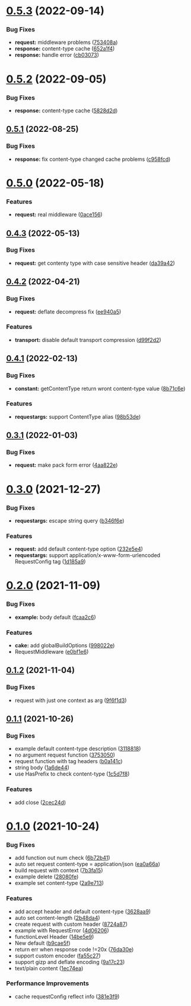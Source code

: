 # [0.5.3](https://github.com/snownd/cake/compare/v0.5.2...v) (2022-09-14)


### Bug Fixes

* **request:** middleware problems ([753408a](https://github.com/snownd/cake/commit/753408ad5ed5ed49ee5a22b6c2d9d47c69aaec19))
* **response:** content-type cache ([652a1f4](https://github.com/snownd/cake/commit/652a1f4f95ac96e6fc22950e9e9e9e00f783863f))
* **response:** handle error ([cb03073](https://github.com/snownd/cake/commit/cb030739633227363cdd69c78c6014795fd5cda8))



# [0.5.2](https://github.com/snownd/cake/compare/v0.5.1...v) (2022-09-05)


### Bug Fixes

* **response:** content-type cache ([5828d2d](https://github.com/snownd/cake/commit/5828d2db9adc0c1d8c10f0ae3745ce3d937a0631))



## [0.5.1](https://github.com/snownd/cake/compare/v0.5.0...v0.5.1) (2022-08-25)


### Bug Fixes

* **response:** fix content-type changed cache problems ([c958fcd](https://github.com/snownd/cake/commit/c958fcd80e0d962518a274cd751243db62914f2d))



# [0.5.0](https://github.com/snownd/cake/compare/v0.4.3...v0.5.0) (2022-05-18)


### Features

* **request:** real middleware ([0ace156](https://github.com/snownd/cake/commit/0ace1562171b7353872f557e62768cf21e66cf60))



## [0.4.3](https://github.com/snownd/cake/compare/v0.4.2...v0.4.3) (2022-05-13)


### Bug Fixes

* **request:** get contenty type with case sensitive header ([da39a42](https://github.com/snownd/cake/commit/da39a420766011f8726d4332868337d10d1d9baf))



## [0.4.2](https://github.com/snownd/cake/compare/v0.4.1...v0.4.2) (2022-04-21)


### Bug Fixes

* **request:** deflate decompress fix ([ee940a5](https://github.com/snownd/cake/commit/ee940a5cecc70c512b872b837eaea97fcf9e33ea))


### Features

* **transport:** disable default transport compression ([d99f2d2](https://github.com/snownd/cake/commit/d99f2d2fe83ebe7716916272ba73b94e5bea2a76))



## [0.4.1](https://github.com/snownd/cake/compare/v0.4.0...v0.4.1) (2022-02-13)


### Bug Fixes

* **constant:** getContentType return wront content-type value ([8b71c6e](https://github.com/snownd/cake/commit/8b71c6ef33acf6d18d965612e49f2d9b2c0bf799))


### Features

* **requestargs:** support ContentType alias ([98b53de](https://github.com/snownd/cake/commit/98b53def0380c300ac74205ad52db7d17917318b))



## [0.3.1](https://github.com/snownd/cake/compare/v0.3.0...v0.3.1) (2022-01-03)


### Bug Fixes

* **request:** make pack form error ([4aa822e](https://github.com/snownd/cake/commit/4aa822ec1d89f238472ea70378971a1a2cf8bd2a))



# [0.3.0](https://github.com/snownd/cake/compare/v0.2.0...v0.3.0) (2021-12-27)


### Bug Fixes

* **requestargs:** escape string query ([b346f6e](https://github.com/snownd/cake/commit/b346f6e74d3105041208c4c637b2f22c6d42da09))


### Features

* **request:** add default content-type option ([232e5e4](https://github.com/snownd/cake/commit/232e5e47cbd447aaa559be8b656fa6d0a13fe04e))
* **requestargs:** support application/x-www-form-urlencoded RequestConfig tag ([1d185a9](https://github.com/snownd/cake/commit/1d185a9df1c1afaef6d7b616b422cc1516e0adb5))



# [0.2.0](https://github.com/snownd/cake/compare/v0.1.2...v0.2.0) (2021-11-09)


### Bug Fixes

* **example:** body default ([fcaa2c6](https://github.com/snownd/cake/commit/fcaa2c600449b92aae8a97971054f52996538ab7))


### Features

* **cake:** add globalBuildOptions ([998022e](https://github.com/snownd/cake/commit/998022e086b143ab9c2623085a1df37702fb6b05))
* RequestMiddleware ([e0bf1e6](https://github.com/snownd/cake/commit/e0bf1e6a647b77431c73065b8fb6a4f1b6bf265e))



## [0.1.2](https://github.com/snownd/cake/compare/v0.1.1...v0.1.2) (2021-11-04)


### Bug Fixes

* request with just one context as arg ([9f6f1d3](https://github.com/snownd/cake/commit/9f6f1d39b853004989c0e87f210ccf9ecec9ff0a))



## [0.1.1](https://github.com/snownd/cake/compare/v0.1.0...v0.1.1) (2021-10-26)


### Bug Fixes

* example default content-type description ([3118818](https://github.com/snownd/cake/commit/31188184c6a67ce7b7b8b57ee6ce058f28ee2661))
* no argument request function ([3753050](https://github.com/snownd/cake/commit/375305040c2a329ceb70fde2d3708783a766ccaa))
* request function with tag headers ([b0a141c](https://github.com/snownd/cake/commit/b0a141cb4e49fe6759f1ac158fd9289612e447b3))
* string body ([1a6de44](https://github.com/snownd/cake/commit/1a6de44cf98252b872056fedc43e1e3b2b2b6dce))
* use HasPrefix to check content-type ([1c5d7f8](https://github.com/snownd/cake/commit/1c5d7f8ade334a1464b172f9abf0ec9690661c53))


### Features

* add close ([2cec24d](https://github.com/snownd/cake/commit/2cec24d3552c04da3bba26a194e674f5ecd1738a))



# [0.1.0](https://github.com/snownd/cake/compare/6b72b410118085bbc4a9efb5f2ef7e57820af308...v0.1.0) (2021-10-24)


### Bug Fixes

* add function out num check ([6b72b41](https://github.com/snownd/cake/commit/6b72b410118085bbc4a9efb5f2ef7e57820af308))
* auto set request content-type = application/json ([ea0a66a](https://github.com/snownd/cake/commit/ea0a66a21f6bff20182b5cf026d1079bed30be99))
* build request with context ([7b3fa15](https://github.com/snownd/cake/commit/7b3fa15c3a34e9f5e633b504fdf38c35f8d7f529))
* example delete ([28080fe](https://github.com/snownd/cake/commit/28080fec9f37d44453ded8956d1b8a3df541f973))
* example set content-type ([2a9e713](https://github.com/snownd/cake/commit/2a9e713c3eeb71383986992c99b92c7397be4db5))


### Features

* add accept header and default content-type ([3628aa9](https://github.com/snownd/cake/commit/3628aa9fb683a66d3f43312b81628db86523e9e3))
* auto set content-length ([2b48da4](https://github.com/snownd/cake/commit/2b48da407bc0a3057008d403a41c83f1138ab4ec))
* create request with custom header ([8724a87](https://github.com/snownd/cake/commit/8724a87f3436e5a9a229f8727dec27b8c39fc9e9))
* example with RequestError ([4d06206](https://github.com/snownd/cake/commit/4d0620674937ae1235f15da6b8aac0c4a225a8c6))
* functionLevel Header ([14be5e9](https://github.com/snownd/cake/commit/14be5e926e8617b52221f6b6a80e9edb0c9fdddd))
* New default ([b9cae5f](https://github.com/snownd/cake/commit/b9cae5f7d8167a5cc28b8e934b8f270123651e39))
* return err when response code !=20x ([76da30e](https://github.com/snownd/cake/commit/76da30ef7ff283d02642a93ad11f70d41592ad91))
* support custom encoder ([fa55c27](https://github.com/snownd/cake/commit/fa55c2740230be4c6127c3605445e266d6d71868))
* support gizp and deflate encoding ([9a17c23](https://github.com/snownd/cake/commit/9a17c232c495e44067eaa0d43937abe7fc361ab0))
* text/plain content ([1ec74ea](https://github.com/snownd/cake/commit/1ec74eabf4309ee6a9cdaf6e88b232d16cebb857))


### Performance Improvements

* cache requestConfig reflect info ([381e3f9](https://github.com/snownd/cake/commit/381e3f90180bb15fff4266ea31fb3176aa5eb1f5))



